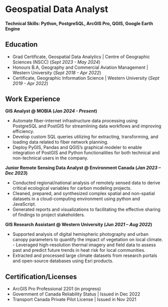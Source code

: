 # Geospatial Data Analyst
#### Technical Skills: Python, PostgreSQL, ArcGIS Pro, QGIS, Google Earth Engine

## Education
- Grad Certificate, Geospatial Data Analytics | Centre of Geographic Sciences (NSCC) (_Sept 2023 - May 2024_)
- Honours B.A, Geography and Commercial Aviation Management | Western University (_Sept 2018 - Apr 2022_)
- Certificate, Geographic Information Science | Western University (_Sept 2019 - Apr 2022_)

## Work Experience
**GIS Analyst @ MOBIA (_Jan 2024 - Present_)**
- Automate fiber-internet infrastructure data processing using PostgreSQL and PostGIS for streamlining data workflows and improving efficiency.
- Develop custom SQL queries utilizing for extracting, transforming, and loading data related to fiber network planning. 
- Deploy PyGIS, Pandas and QGIS’s graphical modeler to enable integration of PostGIS and Python functionalities for both technical and non-technical users in the company. 


**Junior Remote Sensing Data Analyst @ Environment Canada (_Jan 2023 – Dec 2023_)**
- Conducted regional/national analysis of remotely sensed data to derive critical ecological variables for carbon modeling projects.
- Cleaned, prepared, and synthesized complex spatial and non-spatial datasets in a cloud-computing environment using python and JavaScript.
- Generated reports and visualizations to facilitating the effective sharing of findings to project stakeholders.

**GIS Research Assistant @ Western University (_Jun 2021 – Aug 2022_)**
- Supported analysis of digital hemispheric photography and urban canopy parameters to quantify the impact of vegetation on local climate.                                                                                                                - Leveraged high-resolution thermal imagery and field data to assess past and predict future trends in heat risk for local communities.
- Extracted and processed large climate datasets from research portals and open-source databases using Esri products. 

## Certification/Licenses
- ArcGIS Pro Professional 2201 (in progress)
- Government of Canada Reliability Status | Issued in Dec 2022
- Transport Canada Private Pilot License | Issued in Nov 2021
